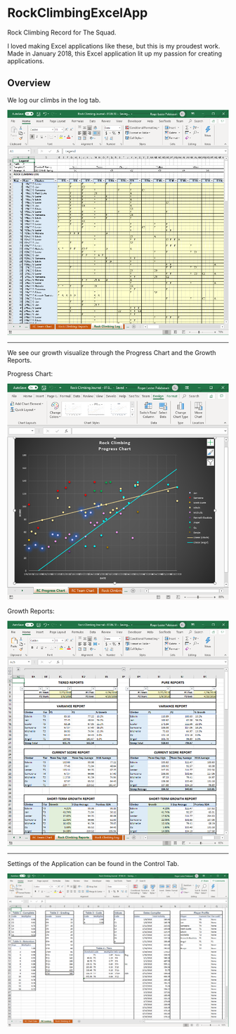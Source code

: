 # RockClimbingExcelApp

Rock Climbing Record for The Squad.

I loved making Excel applications like these, but this is my proudest work. Made in January 2018, this Excel application lit up my passion for creating applications.

## Overview

We log our climbs in the log tab.

![Alt text](/rcScreenShots/ClimbingLog.png?raw=true "ClimbingLog")

---

We see our growth visualize through the Progress Chart and the Growth Reports.

Progress Chart:

![Alt text](/rcScreenShots/ProgressChart.png?raw=true "ProgressChart")

Growth Reports:

![Alt text](/rcScreenShots/ClimbingReport.png?raw=true "ClimbingReport")

---

Settings of the Application can be found in the Control Tab.

![Alt text](/rcScreenShots/Control.png?raw=true "Control")
